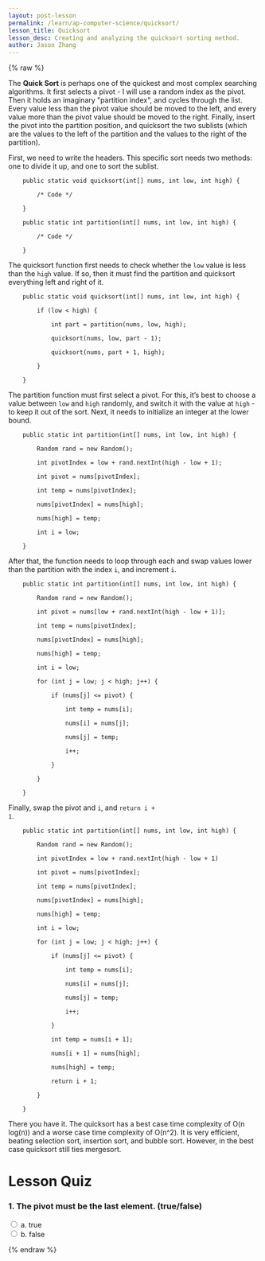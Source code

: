 ```yaml
---
layout: post-lesson
permalink: /learn/ap-computer-science/quicksort/
lesson_title: Quicksort
lesson_desc: Creating and analyzing the quicksort sorting method.
author: Jason Zhang
---
```


<script src="/questions.js"></script>

{% raw %}

The **Quick Sort** is perhaps one of the quickest and most complex searching algorithms. It first selects a pivot - I will use a random index as the pivot. Then it holds an imaginary "partition index", and cycles through the list. Every value less than the pivot value should be moved to the left, and every value more than the pivot value should be moved to the right. Finally, insert the pivot into the partition position, and quicksort the two sublists (which are the values to the left of the partition and the values to the right of the partition).

First, we need to write the headers. This specific sort needs two methods: one to divide it up, and one to sort the sublist.

        public static void quicksort(int[] nums, int low, int high) {

            /* Code */

        }

        public static int partition(int[] nums, int low, int high) {

            /* Code */

        }

The quicksort function first needs to check whether the <code>low</code> value is less than the <code>high</code> value. If so, then it must find the partition and quicksort everything left and right of it.

        public static void quicksort(int[] nums, int low, int high) {

            if (low < high) {

                int part = partition(nums, low, high);

                quicksort(nums, low, part - 1);

                quicksort(nums, part + 1, high);

            }

        }

The partition function must first select a pivot. For this, it’s best to choose a value between <code>low</code> and <code>high</code> randomly, and switch it with the value at <code>high</code> - to keep it out of the sort. Next, it needs to initialize an integer at the lower bound.

        public static int partition(int[] nums, int low, int high) {

            Random rand = new Random();

            int pivotIndex = low + rand.nextInt(high - low + 1);

            int pivot = nums[pivotIndex];

            int temp = nums[pivotIndex];

            nums[pivotIndex] = nums[high];

            nums[high] = temp;

            int i = low;

        }

After that, the function needs to loop through each and swap values lower than the partition with the index <code>i</code>, and increment <code>i</code>.

        public static int partition(int[] nums, int low, int high) {

            Random rand = new Random();

            int pivot = nums[low + rand.nextInt(high - low + 1)];

            int temp = nums[pivotIndex];

            nums[pivotIndex] = nums[high];

            nums[high] = temp;

            int i = low;

            for (int j = low; j < high; j++) {

                if (nums[j] <= pivot) {

                    int temp = nums[i];

                    nums[i] = nums[j];

                    nums[j] = temp;

                    i++;

                } 

            }

        }

Finally, swap the pivot and <code>i</code>, and <code>return i + 1</code>.

        public static int partition(int[] nums, int low, int high) {

            Random rand = new Random();

            int pivotIndex = low + rand.nextInt(high - low + 1)

            int pivot = nums[pivotIndex];

            int temp = nums[pivotIndex];

            nums[pivotIndex] = nums[high];

            nums[high] = temp;

            int i = low;

            for (int j = low; j < high; j++) {

                if (nums[j] <= pivot) {

                    int temp = nums[i];

                    nums[i] = nums[j];

                    nums[j] = temp;

                    i++;

                }

                int temp = nums[i + 1];

                nums[i + 1] = nums[high];

                nums[high] = temp;

                return i + 1;

            }

        }

There you have it. The quicksort has a best case time complexity of O(n log(n)) and a worse case time complexity of O(n^2). It is very efficient, beating selection sort, insertion sort, and bubble sort. However, in the best case quicksort still ties mergesort. 

<h1>Lesson Quiz</h1>

<h3>1. The pivot must be the last element. (true/false)</h3>

<form>
	<div>
		<input type="radio" value="a" name="cc" onchange="check(this, 'b')">
		a. true
	</div>
	<div>
		<input type="radio" value="b" name="cc" onchange="check(this, 'b')">
		b. false
	</div>
</form>

{% endraw %}